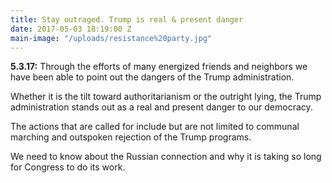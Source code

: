 ```yaml
---
title: Stay outraged. Trump is real & present danger
date: 2017-05-03 18:19:00 Z
main-image: "/uploads/resistance%20party.jpg"
---
```


**5.3.17:** Through the efforts of many energized friends and neighbors we have been able to point out the dangers of the Trump administration.

Whether it is the tilt toward authoritarianism or the outright lying, the Trump administration stands out as a real and present danger to our democracy.

The actions that are called for include but are not limited to communal marching and outspoken rejection of the Trump programs.

We need to know about the Russian connection and why it is taking so long for Congress to do its work.